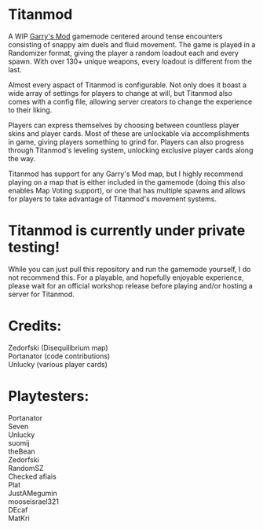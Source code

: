 # Titanmod
A WIP [Garry's Mod](https://store.steampowered.com/app/4000/Garrys_Mod/) gamemode centered around tense encounters consisting of snappy aim duels and fluid movement. The game is played in a Randomizer format, giving the player a random loadout each and every spawn. With over 130+ unique weapons, every loadout is different from the last.

Almost every aspact of Titanmod is configurable. Not only does it boast a wide array of settings for players to change at will, but Titanmod also comes with a config file, allowing server creators to change the experience to their liking.

Players can express themselves by choosing between countless player skins and player cards. Most of these are unlockable via accomplishments in game, giving players something to grind for. Players can also progress through Titanmod's leveling system, unlocking exclusive player cards along the way.

Titanmod has support for any Garry's Mod map, but I highly recommend playing on a map that is either included in the gamemode (doing this also enables Map Voting support), or one that has multiple spawns and allows for players to take advantage of Titanmod's movement systems.

# Titanmod is currently under private testing!
While you can just pull this repository and run the gamemode yourself, I do not recommend this. For a playable, and hopefully enjoyable experience, please wait for an official workshop release before playing and/or hosting a server for Titanmod.

# Credits:
Zedorfski (Disequilibrium map)  
Portanator (code contributions)  
Unlucky (various player cards)  

# Playtesters:
Portanator  
Seven  
Unlucky  
suomij  
theBean  
Zedorfski  
RandomSZ  
Checked 
afiais  
Plat  
JustAMegumin  
mooseisrael321  
DEcaf  
MatKri  
